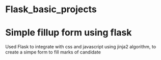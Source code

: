 # Flask_basic_projects

# Simple fillup form using flask

Used Flask to integrate with css and javascript using jinja2 algorithm, to create a simpe form to fill marks of candidate
